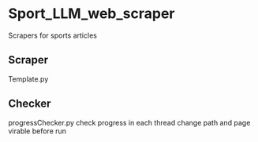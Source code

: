 # Sport_LLM_web_scraper
Scrapers for sports articles

## Scraper
Template.py

## Checker
progressChecker.py
check progress in each thread
change path and page virable before run
